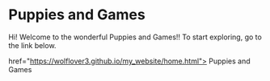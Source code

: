 # Puppies and Games

<head>
Hi! Welcome to the wonderful Puppies and Games!! To start exploring, go to the link below.

<a> href="https://wolflover3.github.io/my_website/home.html"> Puppies and Games</a>
</head>
